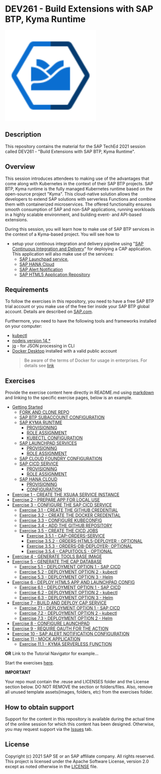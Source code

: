 # DEV261 - Build Extensions with SAP BTP, Kyma Runtime

<img src="kyma-runtime.svg" width="300">

## Description

This repository contains the material for the SAP TechEd 2021 session called DEV261 - "Build Extensions with SAP BTP, Kyma Runtime".

## Overview

This session introduces attendees to making use of the advantages that come along with Kubernetes in the context of their SAP BTP projects. SAP BTP, Kyma runtime is the fully managed Kubernetes runtime based on the open-source project "Kyma". This cloud-native solution allows the developers to extend SAP solutions with serverless Functions and combine them with containerized microservices. The offered functionality ensures smooth consumption of SAP and non-SAP applications, running workloads in a highly scalable environment, and building event- and API-based extensions.

During this session, you will learn how to make use of SAP BTP services in the context of a Kyma-based project. You will see how to

- setup your continous integration and delivery pipeline using "[SAP Continuous Integration and Delivery](https://discovery-center.cloud.sap/serviceCatalog/continuous-integration-&-delivery)" for deploying a CAP application. This application will also make use of the services:
  - [SAP Launchpad service](https://discovery-center.cloud.sap/serviceCatalog/launchpad-service),
  - [SAP HANA Cloud](https://discovery-center.cloud.sap/serviceCatalog/sap-hana-cloud)
  - [SAP Alert Notification](https://discovery-center.cloud.sap/serviceCatalog/alert-notification)
  - [SAP HTML5 Application Repository](https://discovery-center.cloud.sap/serviceCatalog/html5-application-repository-service)

## Requirements

To follow the exercises in this repository, you need to have a free SAP BTP trial account or you make use of the free tier inside your SAP BTP global account. Details are described on [SAP.com](https://www.sap.com/products/business-technology-platform/trial.html).

Furthermore, you need to have the following tools and frameworks installed on your computer:

- [kubectl](https://developers.sap.com/tutorials/cp-kyma-download-cli.html)
- [nodejs version 14.\*](https://nodejs.org/en/download/)
- [jq](https://stedolan.github.io/jq/) - for JSON processing in CLI
- [Docker Desktop](https://www.docker.com/) installed with a valid public account
  > Be aware of the terms of Docker for usage in enterprises. For details see [link](https://www.docker.com/blog/updating-product-subscriptions/)

## Exercises

Provide the exercise content here directly in README.md using [markdown](https://guides.github.com/features/mastering-markdown/) and linking to the specific exercise pages, below is an example.

- [Getting Started](exercises/ex0/)
  - [FORK AND CLONE REPO](https://github.com/SAP-samples/teched2021-DEV261/blob/main/exercises/ex0/README.md#configure-subaccount-entitlements)
  - [SAP BTP SUBACCOUNT CONFIGURATION](https://github.com/SAP-samples/teched2021-DEV261/blob/main/exercises/ex0/README.md#kyma-runtime)
  - [SAP KYMA RUNTIME](https://github.com/SAP-samples/teched2021-DEV261/blob/main/exercises/ex0/README.md#launchpad-service)
    - [PROVISIONING](https://github.com/SAP-samples/teched2021-DEV261/blob/main/exercises/ex0/README.md#launchpad-service)
    - [ROLE ASSIGNMENT](https://github.com/SAP-samples/teched2021-DEV261/blob/main/exercises/ex0/README.md#cloud-foundry)
    - [KUBECTL CONFIGURATION](https://github.com/SAP-samples/teched2021-DEV261/blob/main/exercises/ex0/README.md#sap-hana-cloud)
  - [SAP LAUNCHPAD SERVICES](https://github.com/SAP-samples/teched2021-DEV261/blob/main/exercises/ex0/README.md#sap-hana-cloud)
    - [PROVISIONING](https://github.com/SAP-samples/teched2021-DEV261/blob/main/exercises/ex0/README.md#sap-hana-cloud)
    - [ROLE ASSIGNMENT](https://github.com/SAP-samples/teched2021-DEV261/blob/main/exercises/ex0/README.md#sap-hana-cloud)
  - [SAP CLOUD FOUNDRY CONFIGURATION](https://github.com/SAP-samples/teched2021-DEV261/blob/main/exercises/ex0/README.md#sap-hana-cloud)
  - [SAP CICD SERVICE](https://github.com/SAP-samples/teched2021-DEV261/blob/main/exercises/ex0/README.md#sap-hana-cloud)
    - [PROVISIONING](https://github.com/SAP-samples/teched2021-DEV261/blob/main/exercises/ex0/README.md#sap-hana-cloud)
    - [ROLE ASSIGNMENT](https://github.com/SAP-samples/teched2021-DEV261/blob/main/exercises/ex0/README.md#sap-hana-cloud)
  - [SAP HANA CLOUD](https://github.com/SAP-samples/teched2021-DEV261/blob/main/exercises/ex0/README.md#sap-hana-cloud)
    - [PROVISIONING](https://github.com/SAP-samples/teched2021-DEV261/blob/main/exercises/ex0/README.md#sap-hana-cloud)
    - [CONFIGURATION](https://github.com/SAP-samples/teched2021-DEV261/blob/main/exercises/ex0/README.md#sap-hana-cloud)
- [Exercise 1 - CREATE THE XSUAA SERVICE INSTANCE](exercises/ex1/)
- [Exercise 2 - PREPARE APP FOR LOCAL USE](exercises/ex2/)
- [Exercise 3 - CONFIGURE THE SAP CICD SERVICE](exercises/ex3/)
  - [Exercise 3.1 - CREATE THE GITHUB CREDENTIAL](exercises/ex3#exercise-31---create-the-github-credential)
  - [Exercise 3.2 - CREATE THE DOCKER CREDENTIAL](exercises/ex3#exercise-32---create-the-docker-credential)
  - [Exercise 3.3 - CONFIGURE KUBECONFIG](exercises/ex3#exercise-33---configure-kubeconfig)
  - [Exercise 3.4 - ADD THE GITHUB REPOSITORY](exercises/ex3#exercise-34---add-the-github-repository)
  - [Exercise 3.5 - CREATE THE CICD JOBS](exercises/ex3#exercise-35---create-the-cicd-jobs)
    - [Exercise 3.5.1 - CAP-ORDERS-SERVICE](exercises/ex3#exercise-351---cap-orders-service)
    - [Exercise 3.5.2 - ORDERS-HTML5-DEPLOYER - OPTIONAL](exercises/ex3#exercise-352---orders-html5-deployer---optional)
    - [Exercise 3.5.3 - ORDERS-DB-DEPLOYER- OPTIONAL](exercises/ex3#exercise-353---orders-db-deployer---optional)
    - [Exercise 3.5.4 - CAPUITOOLS - OPTIONAL](exercises/ex3#exercise-354---capuitools---optional)
- [Exercise 4 - GENERATE TOOLS BASE IMAGE](exercises/ex4/)
- [Exercise 5 - GENERATE THE CAP DATABASE](exercises/ex5/)
  - [Exercise 5.1 - DEPLOYMENT OPTION 1 - SAP CICD](exercises/ex5#exercise-51---deployment-option-1---sap-cicd)
  - [Exercise 5.2 - DEPLOYMENT OPTION 2 - kubectl](exercises/ex5#exercise-52---deployment-option-2---kubectl)
  - [Exercise 5.3 - DEPLOYMENT OPTION 3 - Helm](exercises/ex5#exercise-53---deployment-option-3---helm)
- [Exercise 6 - DEPLOY HTML5 APP AND LAUNCHPAD CONFIG ](exercises/ex6/)
  - [Exercise 6.1 - DEPLOYMENT OPTION 1 - SAP CICD](exercises/ex6#exercise-61---deployment-option-1---cicd-service)
  - [Exercise 6.2 - DEPLOYMENT OPTION 2 - kubectl](exercises/ex6#exercise-62---deployment-option-2---kubectl)
  - [Exercise 6.3 - DEPLOYMENT OPTION 3 - Helm](exercises/ex6#exercise-63---deployment-option-3---helm)
- [Exercise 7 - BUILD AND DEPLOY CAP SERVICE](exercises/ex2/)
  - [Exercise 7.1 - DEPLOYMENT OPTION 1 - SAP CICD]()
  - [Exercise 7.2 - DEPLOYMENT OPTION 2 - kubectl]()
  - [Exercise 7.3 - DEPLOYMENT OPTION 2 - Helm]()
- [Exercise 8 - CONFIGURE LAUNCHPAD](exercises/ex2/)
- [Exercise 9 - REQUIRE OAUTH FOR THE ACTION](exercises/ex2/)
- [Exercise 10 - SAP ALERT NOTIFICATION CONFIGURATION](exercises/ex2/)
- [Exercise 11 - MOCK APPLICATION](exercises/ex2/)
  - [Exercise 11.1 - KYMA SERVERLESS FUNCTION]()

**OR** Link to the Tutorial Navigator for example...

Start the exercises [here](https://developers.sap.com/tutorials/abap-environment-trial-onboarding.html).

**IMPORTANT**

Your repo must contain the .reuse and LICENSES folder and the License section below. DO NOT REMOVE the section or folders/files. Also, remove all unused template assets(images, folders, etc) from the exercises folder.

## How to obtain support

Support for the content in this repository is available during the actual time of the online session for which this content has been designed. Otherwise, you may request support via the [Issues](../../issues) tab.

## License

Copyright (c) 2021 SAP SE or an SAP affiliate company. All rights reserved. This project is licensed under the Apache Software License, version 2.0 except as noted otherwise in the [LICENSE](LICENSES/Apache-2.0.txt) file.
